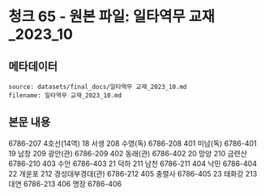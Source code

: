 # 청크 65 - 원본 파일: 일타역무 교재_2023_10

## 메타데이터

```
source: datasets/final_docs/일타역무 교재_2023_10.md
filename: 일타역무 교재_2023_10.md
```

## 본문 내용

6786-207 4호선(14역) 18 서생 208 수영(독) 6786-208 401 미남(독) 6786-401 19 남창 209 광안(관) 6786-209 402 동래(관) 6786-402 20 망양 210 금련산 6786-210 403 수안 6786-403 21 덕하 211 남천 6786-211 404 낙민 6786-404 22 개운포 212 경성대부경대(관) 6786-212 405 충렬사 6786-405 23 태화강 213 대연 6786-213 406 명장 6786-406